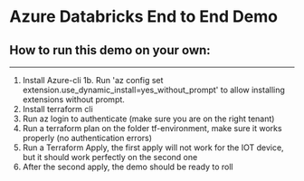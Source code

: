 # Azure Databricks End to End Demo


## How to run this demo on your own:
---

1. Install Azure-cli
    1b. Run 'az config set extension.use_dynamic_install=yes_without_prompt' to allow installing extensions without prompt.
2. Install terraform cli
3. Run az login to authenticate (make sure you are on the right tenant)
4. Run a terraform plan on the folder tf-environment, make sure it works properly (no authentication errors)
5. Run a Terraform Apply, the first apply will not work for the IOT device, but it should work perfectly on the second one
6. After the second apply, the demo should be ready to roll

